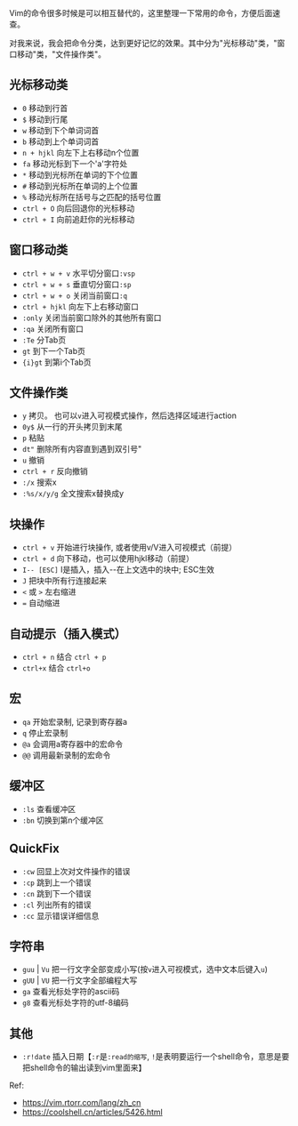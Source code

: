 Vim的命令很多时候是可以相互替代的，这里整理一下常用的命令，方便后面速查。

对我来说，我会把命令分类，达到更好记忆的效果。其中分为"光标移动"类，"窗口移动"类，"文件操作类"。

## 光标移动类

- `0` 移动到行首
- `$` 移动到行尾
- `w` 移动到下个单词词首
- `b` 移动到上个单词词首
- `n + hjkl` 向左下上右移动n个位置
- `fa` 移动光标到下一个'a'字符处
- `*` 移动到光标所在单词的下个位置
- `#` 移动到光标所在单词的上个位置
- `%` 移动光标所在括号与之匹配的括号位置
- `ctrl + O` 向后回退你的光标移动
- `ctrl + I` 向前追赶你的光标移动

## 窗口移动类

- `ctrl + w + v` 水平切分窗口`:vsp`
- `ctrl + w + s` 垂直切分窗口`:sp`
- `ctrl + w + o` 关闭当前窗口`:q`
- `ctrl + hjkl` 向左下上右移动窗口
- `:only` 关闭当前窗口除外的其他所有窗口
- `:qa` 关闭所有窗口
- `:Te` 分Tab页
- `gt` 到下一个Tab页
- `{i}gt` 到第i个Tab页

## 文件操作类

- `y` 拷贝。 也可以`v`进入可视模式操作，然后选择区域进行action
- `0y$` 从一行的开头拷贝到末尾
- `p` 粘贴
- `dt"` 删除所有内容直到遇到双引号"
- `u` 撤销
- `ctrl + r` 反向撤销
- `:/x` 搜索x
- `:%s/x/y/g` 全文搜索x替换成y

## 块操作
- `ctrl + v` 开始进行块操作, 或者使用v/V进入可视模式（前提）
- `ctrl + d` 向下移动，也可以使用hjkl移动（前提）
- `I-- [ESC]` I是插入，插入--在上文选中的块中; ESC生效
- `J` 把块中所有行连接起来
- `<` 或 `>` 左右缩进
- `=` 自动缩进

## 自动提示（插入模式）
- `ctrl + n` 结合 `ctrl + p`
- `ctrl+x` 结合 `ctrl+o`

## 宏
- `qa` 开始宏录制, 记录到寄存器a
- `q` 停止宏录制
- `@a` 会调用a寄存器中的宏命令
- `@@` 调用最新录制的宏命令

## 缓冲区
- `:ls` 查看缓冲区
- `:bn` 切换到第n个缓冲区

## QuickFix
- `:cw` 回显上次对文件操作的错误
- `:cp` 跳到上一个错误
- `:cn` 跳到下一个错误
- `:cl` 列出所有的错误
- `:cc` 显示错误详细信息

## 字符串
- `guu` | `Vu` 把一行文字全部变成小写(按`v`进入可视模式，选中文本后键入`u`)
- `gUU` | `VU` 把一行文字全部编程大写
- `ga` 查看光标处字符的ascii码
- `g8` 查看光标处字符的utf-8编码

## 其他
- `:r!date` 插入日期【`:r`是`:read的缩写`, `!`是表明要运行一个shell命令，意思是要把shell命令的输出读到vim里面来】


Ref: 
- https://vim.rtorr.com/lang/zh_cn
- https://coolshell.cn/articles/5426.html
